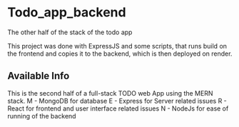 # Todo_app_backend
The other half of the stack of the todo app

This project was done with ExpressJS and some scripts, that runs build on the frontend and copies it to the backend, which is then deployed on render.

## Available Info

This is the second half of a full-stack TODO web App using the MERN stack.
M - MongoDB for database
E - Express for Server related issues
R - React for frontend and user interface related issues
N - NodeJs for ease of running of the backend
